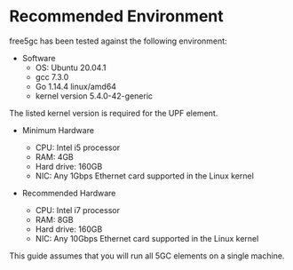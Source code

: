 # Recommended Environment

free5gc has been tested against the following environment:

- Software
    - OS: Ubuntu 20.04.1
    - gcc 7.3.0
    - Go 1.14.4 linux/amd64
    - kernel version 5.4.0-42-generic

The listed kernel version is required for the UPF element.

- Minimum Hardware
    - CPU: Intel i5 processor
    - RAM: 4GB
    - Hard drive: 160GB
    - NIC: Any 1Gbps Ethernet card supported in the Linux kernel

- Recommended Hardware
    - CPU: Intel i7 processor
    - RAM: 8GB
    - Hard drive: 160GB
    - NIC: Any 10Gbps Ethernet card supported in the Linux kernel

This guide assumes that you will run all 5GC elements on a single machine.